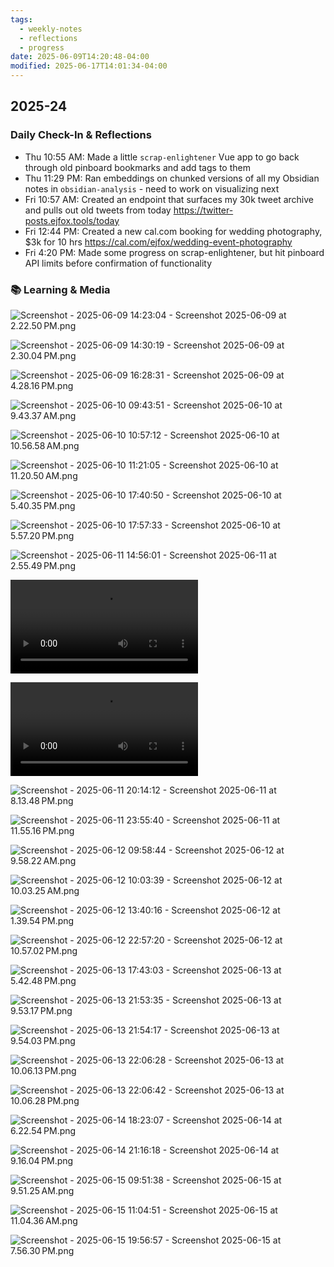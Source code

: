 ```yaml
---
tags:
  - weekly-notes
  - reflections
  - progress
date: 2025-06-09T14:20:48-04:00
modified: 2025-06-17T14:01:34-04:00
---
```

## 2025-24
###  Daily Check-In & Reflections

<!-- Note any physical activity, mindfulness practice, or self-care -->
- Thu 10:55 AM: Made a little `scrap-enlightener` Vue app to go back through old pinboard bookmarks and add tags to them
- Thu 11:29 PM: Ran embeddings on chunked versions of all my Obsidian notes in `obsidian-analysis` - need to work on visualizing next
- Fri 10:57 AM: Created an endpoint that surfaces my 30k tweet archive and pulls out old tweets from today <https://twitter-posts.ejfox.tools/today>
- Fri 12:44 PM: Created a new cal.com booking for wedding photography, $3k for 10 hrs <https://cal.com/ejfox/wedding-event-photography>
- Fri 4:20 PM: Made some progress on scrap-enlightener, but hit pinboard API limits before confirmation of functionality

### 📚 Learning & Media
<!-- Books, articles, movies, TV shows, podcasts consumed -->

![Screenshot - 2025-06-09 14:23:04 - Screenshot 2025-06-09 at 2.22.50 PM.png](http://res.cloudinary.com/ejf/image/upload/v1749493383/Screenshot_2025-06-09_at_2.22.50_PM.png)

![Screenshot - 2025-06-09 14:30:19 - Screenshot 2025-06-09 at 2.30.04 PM.png](http://res.cloudinary.com/ejf/image/upload/v1749493818/Screenshot_2025-06-09_at_2.30.04_PM.png)

![Screenshot - 2025-06-09 16:28:31 - Screenshot 2025-06-09 at 4.28.16 PM.png](http://res.cloudinary.com/ejf/image/upload/v1749500909/Screenshot_2025-06-09_at_4.28.16_PM.png)

![Screenshot - 2025-06-10 09:43:51 - Screenshot 2025-06-10 at 9.43.37 AM.png](http://res.cloudinary.com/ejf/image/upload/v1749563030/Screenshot_2025-06-10_at_9.43.37_AM.png)

![Screenshot - 2025-06-10 10:57:12 - Screenshot 2025-06-10 at 10.56.58 AM.png](http://res.cloudinary.com/ejf/image/upload/v1749567431/Screenshot_2025-06-10_at_10.56.58_AM.png)

![Screenshot - 2025-06-10 11:21:05 - Screenshot 2025-06-10 at 11.20.50 AM.png](http://res.cloudinary.com/ejf/image/upload/v1749568864/Screenshot_2025-06-10_at_11.20.50_AM.png)

![Screenshot - 2025-06-10 17:40:50 - Screenshot 2025-06-10 at 5.40.35 PM.png](http://res.cloudinary.com/ejf/image/upload/v1749591648/Screenshot_2025-06-10_at_5.40.35_PM.png)

![Screenshot - 2025-06-10 17:57:33 - Screenshot 2025-06-10 at 5.57.20 PM.png](http://res.cloudinary.com/ejf/image/upload/v1749592652/Screenshot_2025-06-10_at_5.57.20_PM.png)

![Screenshot - 2025-06-11 14:56:01 - Screenshot 2025-06-11 at 2.55.49 PM.png](http://res.cloudinary.com/ejf/image/upload/v1749668160/Screenshot_2025-06-11_at_2.55.49_PM.png)

![Screenshot - 2025-06-11 19:08:27 - Screen Recording 2025-06-11 at 7.07.23 PM.mov](http://res.cloudinary.com/ejf/video/upload/v1749683305/Screen_Recording_2025-06-11_at_7.07.23_PM.mov)

![Screenshot - 2025-06-11 19:15:19 - Screen Recording 2025-06-11 at 7.13.08 PM.mov](http://res.cloudinary.com/ejf/video/upload/v1749683714/Screen_Recording_2025-06-11_at_7.13.08_PM.mov)

![Screenshot - 2025-06-11 20:14:12 - Screenshot 2025-06-11 at 8.13.48 PM.png](http://res.cloudinary.com/ejf/image/upload/v1749687250/Screenshot_2025-06-11_at_8.13.48_PM.png)

![Screenshot - 2025-06-11 23:55:40 - Screenshot 2025-06-11 at 11.55.16 PM.png](http://res.cloudinary.com/ejf/image/upload/v1749700538/Screenshot_2025-06-11_at_11.55.16_PM.png)

![Screenshot - 2025-06-12 09:58:44 - Screenshot 2025-06-12 at 9.58.22 AM.png](http://res.cloudinary.com/ejf/image/upload/v1749736723/Screenshot_2025-06-12_at_9.58.22_AM.png)

![Screenshot - 2025-06-12 10:03:39 - Screenshot 2025-06-12 at 10.03.25 AM.png](http://res.cloudinary.com/ejf/image/upload/v1749737018/Screenshot_2025-06-12_at_10.03.25_AM.png)

![Screenshot - 2025-06-12 13:40:16 - Screenshot 2025-06-12 at 1.39.54 PM.png](http://res.cloudinary.com/ejf/image/upload/v1749750014/Screenshot_2025-06-12_at_1.39.54_PM.png)

![Screenshot - 2025-06-12 22:57:20 - Screenshot 2025-06-12 at 10.57.02 PM.png](http://res.cloudinary.com/ejf/image/upload/v1749783439/Screenshot_2025-06-12_at_10.57.02_PM.png)

![Screenshot - 2025-06-13 17:43:03 - Screenshot 2025-06-13 at 5.42.48 PM.png](http://res.cloudinary.com/ejf/image/upload/v1749850981/Screenshot_2025-06-13_at_5.42.48_PM.png)

![Screenshot - 2025-06-13 21:53:35 - Screenshot 2025-06-13 at 9.53.17 PM.png](http://res.cloudinary.com/ejf/image/upload/v1749866014/Screenshot_2025-06-13_at_9.53.17_PM.png)

![Screenshot - 2025-06-13 21:54:17 - Screenshot 2025-06-13 at 9.54.03 PM.png](http://res.cloudinary.com/ejf/image/upload/v1749866056/Screenshot_2025-06-13_at_9.54.03_PM.png)

![Screenshot - 2025-06-13 22:06:28 - Screenshot 2025-06-13 at 10.06.13 PM.png](http://res.cloudinary.com/ejf/image/upload/v1749866786/Screenshot_2025-06-13_at_10.06.13_PM.png)

![Screenshot - 2025-06-13 22:06:42 - Screenshot 2025-06-13 at 10.06.28 PM.png](http://res.cloudinary.com/ejf/image/upload/v1749866801/Screenshot_2025-06-13_at_10.06.28_PM.png)

![Screenshot - 2025-06-14 18:23:07 - Screenshot 2025-06-14 at 6.22.54 PM.png](http://res.cloudinary.com/ejf/image/upload/v1749939786/Screenshot_2025-06-14_at_6.22.54_PM.png)

![Screenshot - 2025-06-14 21:16:18 - Screenshot 2025-06-14 at 9.16.04 PM.png](http://res.cloudinary.com/ejf/image/upload/v1749950177/Screenshot_2025-06-14_at_9.16.04_PM.png)

![Screenshot - 2025-06-15 09:51:38 - Screenshot 2025-06-15 at 9.51.25 AM.png](http://res.cloudinary.com/ejf/image/upload/v1749995497/Screenshot_2025-06-15_at_9.51.25_AM.png)

![Screenshot - 2025-06-15 11:04:51 - Screenshot 2025-06-15 at 11.04.36 AM.png](http://res.cloudinary.com/ejf/image/upload/v1749999890/Screenshot_2025-06-15_at_11.04.36_AM.png)

![Screenshot - 2025-06-15 19:56:57 - Screenshot 2025-06-15 at 7.56.30 PM.png](http://res.cloudinary.com/ejf/image/upload/v1750031812/Screenshot_2025-06-15_at_7.56.30_PM.png)
